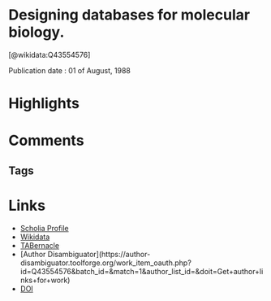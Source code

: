 
Designing databases for molecular biology.
==========================================
  
  [@wikidata:Q43554576]  
  
Publication date : 01 of August, 1988  

# Highlights

# Comments

## Tags

# Links
  
 * [Scholia Profile](https://scholia.toolforge.org/work/Q43554576)  
 * [Wikidata](https://www.wikidata.org/wiki/Q43554576)  
 * [TABernacle](https://tabernacle.toolforge.org/?#/tab/manual/Q43554576/P921%3BP4510)  
 * [Author Disambiguator](https://author-
disambiguator.toolforge.org/work_item_oauth.php?id=Q43554576&batch_id=&match=1&author_list_id=&doit=Get+author+links+for+work)  
 * [DOI](https://doi.org/10.1038/334477A0)  
